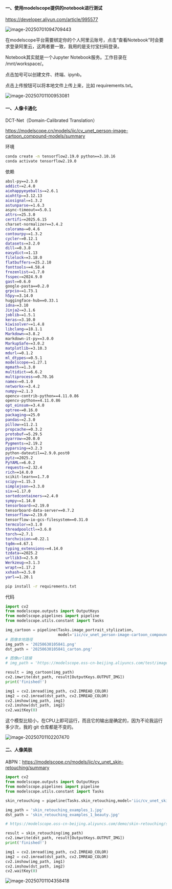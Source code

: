 #### 一、使用modelscope提供的notebook进行测试

https://developer.aliyun.com/article/995577

![image-20250701094709443](D:\dev\php\magook\trunk\server\md\img\image-20250701094709443.png)

在modelscope平台需要绑定你的个人阿里云账号，点击“查看Notebook”时会要求登录阿里云，这两者要一致，我用的是支付宝扫码登录。

Notebook其实就是一个Jupyter Notebook服务。工作目录在 /mnt/workspace/。

点击加号可以创建文件、终端、ipynb。

点击上传按钮可以将本地文件上传上来，比如 requirements.txt。

![image-20250701100953081](D:\dev\php\magook\trunk\server\md\img\image-20250701100953081.png)



#### 一、人像卡通化

DCT-Net（Domain-Calibrated Translation）

https://modelscope.cn/models/iic/cv_unet_person-image-cartoon_compound-models/summary

环境

```bash
conda create -n tensorflow2.19.0 python==3.10.16
conda activate tensorflow2.19.0
```

依赖

```bash
absl-py==2.3.0
addict==2.4.0
aiohappyeyeballs==2.6.1
aiohttp==3.12.13
aiosignal==1.3.2
astunparse==1.6.3
async-timeout==5.0.1
attrs==25.3.0
certifi==2025.6.15
charset-normalizer==3.4.2
colorama==0.4.6
contourpy==1.3.2
cycler==0.12.1
datasets==3.2.0
dill==0.3.8
easydict==1.13
filelock==3.18.0
flatbuffers==25.2.10
fonttools==4.58.4
frozenlist==1.7.0
fsspec==2024.9.0
gast==0.6.0
google-pasta==0.2.0
grpcio==1.73.1
h5py==3.14.0
huggingface-hub==0.33.1
idna==3.10
Jinja2==3.1.6
joblib==1.5.1
keras==3.10.0
kiwisolver==1.4.8
libclang==18.1.1
Markdown==3.8.2
markdown-it-py==3.0.0
MarkupSafe==3.0.2
matplotlib==3.10.3
mdurl==0.1.2
ml_dtypes==0.5.1
modelscope==1.27.1
mpmath==1.3.0
multidict==6.6.2
multiprocess==0.70.16
namex==0.1.0
networkx==3.4.2
numpy==2.1.3
opencv-contrib-python==4.11.0.86
opencv-python==4.11.0.86
opt_einsum==3.4.0
optree==0.16.0
packaging==25.0
pandas==2.3.0
pillow==11.2.1
propcache==0.3.2
protobuf==5.29.5
pyarrow==20.0.0
Pygments==2.19.2
pyparsing==3.2.3
python-dateutil==2.9.0.post0
pytz==2025.2
PyYAML==6.0.2
requests==2.32.4
rich==14.0.0
scikit-learn==1.7.0
scipy==1.15.3
simplejson==3.3.0
six==1.17.0
sortedcontainers==2.4.0
sympy==1.14.0
tensorboard==2.19.0
tensorboard-data-server==0.7.2
tensorflow==2.19.0
tensorflow-io-gcs-filesystem==0.31.0
termcolor==3.1.0
threadpoolctl==3.6.0
torch==2.7.1
torchvision==0.22.1
tqdm==4.67.1
typing_extensions==4.14.0
tzdata==2025.2
urllib3==2.5.0
Werkzeug==3.1.3
wrapt==1.17.2
xxhash==3.5.0
yarl==1.20.1
```

```bash
pip install -r requirements.txt
```

代码

```python
import cv2
from modelscope.outputs import OutputKeys
from modelscope.pipelines import pipeline
from modelscope.utils.constant import Tasks

img_cartoon = pipeline(Tasks.image_portrait_stylization, 
                       model='iic/cv_unet_person-image-cartoon_compound-models')
# 图像本地路径
img_path = '20250630105841.png'
dst_path = '20250630105841_carton.png'

# 图像url链接
# img_path = 'https://modelscope.oss-cn-beijing.aliyuncs.com/test/images/image_cartoon.png'

result = img_cartoon(img_path)
cv2.imwrite(dst_path, result[OutputKeys.OUTPUT_IMG])
print('finished!')

img1 = cv2.imread(img_path, cv2.IMREAD_COLOR)
img2 = cv2.imread(dst_path, cv2.IMREAD_COLOR)
cv2.imshow(img_path, img1)
cv2.imshow(dst_path, img2)
cv2.waitKey(0)
```

这个模型比较小，在CPU上即可运行，而且它的输出是确定的，因为不论我运行多少次，我的 git 仓库都是不变的。

![image-20250701102207470](D:\dev\php\magook\trunk\server\md\img\image-20250701102207470.png)





#### 二、人像美肤

ABPN：https://modelscope.cn/models/iic/cv_unet_skin-retouching/summary

```python
import cv2
from modelscope.outputs import OutputKeys
from modelscope.pipelines import pipeline
from modelscope.utils.constant import Tasks

skin_retouching = pipeline(Tasks.skin_retouching,model='iic/cv_unet_skin-retouching')

img_path = 'skin_retouching_examples_1.jpg'
dst_path = 'skin_retouching_examples_1_beauty.jpg'

# https://modelscope.oss-cn-beijing.aliyuncs.com/demo/skin-retouching/skin_retouching_examples_1.jpg

result = skin_retouching(img_path)
cv2.imwrite(dst_path, result[OutputKeys.OUTPUT_IMG])
print('finished!')

img1 = cv2.imread(img_path, cv2.IMREAD_COLOR)
img2 = cv2.imread(dst_path, cv2.IMREAD_COLOR)
cv2.imshow(img_path, img1)
cv2.imshow(dst_path, img2)
cv2.waitKey(0)
```



![image-20250701104358418](D:\dev\php\magook\trunk\server\md\img\image-20250701104358418.png)
